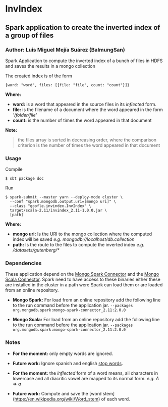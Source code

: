 # InvIndex
## Spark application to create the inverted index of a group of files
### Author: Luis Miguel Mejía Suárez (BalmungSan)

Spark Application to compute the inverted index of a bunch of files in HDFS and saves the results in a mongo collection

The created index is of the form

    {word: "word", files: [{file: "file", count: "count"}]}

**Where:**

- **word:** is a word that appeared in the source files
in its _inflected_ form.
- **file:** is the filename of a document where the word appeared
in the form _'/folder/file'_
- **count:** is the number of times the word appeared in that document

**Note:**
> the files array is sorted in decreasing order,
where the comparison criterion is the number of times
the word appeared in that document

### Usage
Compile

    $ sbt package doc

Run

    $ spark-submit --master yarn --deploy-mode cluster \
      --conf "spark.mongodb.output.uri=[mongo uri]" \
      --class "goofle.invindex.InvIndex" \
      target/scala-2.11/invindex_2.11-1.0.0.jar \
      [path]

**Where:**

- **mongo uri:** Is the URI to the mongo collection where the computed index will be saved _e.g. mongodb://localhost/db.collection_
- **path:** Is the route to the files to compute the inverted index _e.g. /datasets/gutenberg/*_

### Dependencies
These application depend on the [Mongo Spark Connector](https://github.com/mongodb/mongo-spark) and the [Mongo Scala Connector](https://docs.mongodb.com/spark-connector/master/scala-api/). Spark need to have access to these binaries either these are installed in the cluster in a path were Spark can load them or are loaded from an online repository.

- **Mongo Spark:** For load from an online repository add the following line to the run command before the application jar.
   ```--packages org.mongodb.spark:mongo-spark-connector_2.11:2.0.0```

- **Mongo Scala:** For load from an online repository add the following line to the run command before the application jar.
   ```--packages org.mongodb.spark:mongo-spark-connector_2.11:2.0.0```

### Notes
- **For the moment:** only empty words are ignored.
 + **Future work:** Ignore spanish and english [stop words](https://en.wikipedia.org/wiki/Stop_words).

- **For the moment:** the _inflected_ form of a word means, all characters in lowercase and all diacritic vowel are mapped to its normal form. _e.g. Á => a_
 + **Future work:** Compute and save the [word stem] (https://en.wikipedia.org/wiki/Word_stem) of each word.
